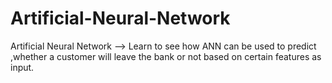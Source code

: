 # Artificial-Neural-Network
Artificial Neural Network --> Learn to see how ANN can be used to predict ,whether a customer will leave the bank or not based on certain features as input.
